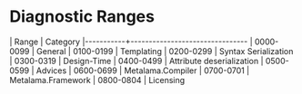 # Diagnostic Ranges

| Range | Category |-----------+-------------------------------- 
| 0000-0099 | General 
| 0100-0199 | Templating 
| 0200-0299 | Syntax Serialization 
| 0300-0319 | Design-Time 
| 0400-0499 | Attribute deserialization 
| 0500-0599 | Advices
| 0600-0699 | Metalama.Compiler
| 0700-0701 | Metalama.Framework
| 0800-0804 | Licensing